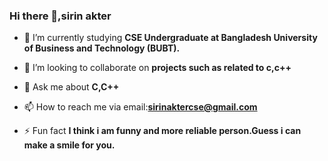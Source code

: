 ### Hi there 👋,sirin akter 
- 🌱 I’m currently studying **CSE Undergraduate at Bangladesh University of Business and Technology (BUBT).**

- 👯 I’m looking to collaborate on **projects such as related to c,c++**

- 💬 Ask me about **C,C++**

- 📫 How to reach me via email:**sirinaktercse@gmail.com**

- ⚡ Fun fact **I think i am funny and more reliable person.Guess i can make a smile for you.**
